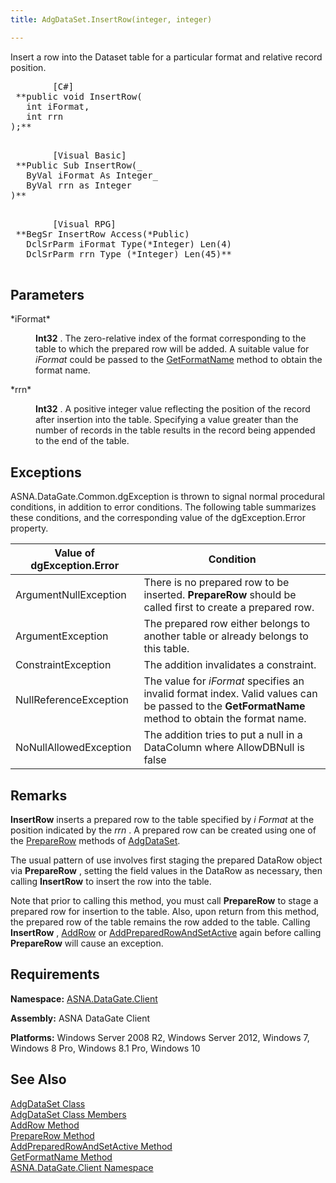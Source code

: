 ```yaml
---
title: AdgDataSet.InsertRow(integer, integer)

---
```


Insert a row into the Dataset table for a particular format and relative record position.
<pre class="prettyprint">
        <span class="lang">[C#]</span>
 **public void InsertRow(
   int iFormat,<br />   int rrn
);** 
      </pre>
<pre class="prettyprint">
        <span class="lang">[Visual Basic] </span>
 **Public Sub InsertRow(_
   ByVal iFormat As Integer_
   ByVal rrn as Integer
)** 
      </pre>
<pre class="prettyprint">
        <span class="lang">[Visual RPG]</span>
 **BegSr InsertRow Access(*Public)
   DclSrParm iFormat Type(*Integer) Len(4)
   DclSrParm rrn Type (*Integer) Len(45)** 
      </pre>

## Parameters

<dl>
        <dt>
 *iFormat* 
        </dt>
        <dd>

**Int32** . The zero-relative index of the format corresponding to the table to which the prepared row will be added. A suitable value for *iFormat* could be passed to the [GetFormatName](adg-dataset-class-get-format-name-method.html) method to obtain the format name.
</dd>
        <dt>
 *rrn* 
        </dt>
        <dd>

**Int32** . A positive integer value reflecting the position of the record after insertion into the table. Specifying a value greater than the number of records in the table results in the record being appended to the end of the table.
</dd>
</dl>

## Exceptions

ASNA.DataGate.Common.dgException is thrown to signal normal procedural conditions, in addition to error conditions. The following table summarizes these conditions, and the corresponding value of the dgException.Error property.
<br />



| Value of dgException.Error | Condition |
| ---- | ---- |
| ArgumentNullException | There is no prepared row to be inserted. **PrepareRow** should be called first to create a prepared row. |
| ArgumentException | The prepared row either belongs to another table or already belongs to this table. |
| ConstraintException | The addition invalidates a constraint. |
| NullReferenceException | The value for *iFormat* specifies an invalid format index. Valid values can be passed to the **GetFormatName** method to obtain the format name. |
| NoNullAllowedException | The addition tries to put a null in a DataColumn where AllowDBNull is false |



## Remarks

<span> **InsertRow** </span> inserts a prepared row to the table specified by *i* *Format* at the position indicated by the *rrn* . A prepared row can be created using one of the [ PrepareRow](adg-dataset-class-prepare-row-method-main.html) methods of [AdgDataSet](adg-dataset-class.html). 

The usual pattern of use involves first staging the prepared DataRow object via <span> **PrepareRow** </span>, setting the field values in the DataRow as necessary, then calling <span> **InsertRow** </span> to insert the row into the table.

<span>Note</span> that prior to calling this method, you must call <span> **PrepareRow** </span> to stage a prepared row for insertion to the table. Also, upon return from this method, the prepared row of the table remains the row added to the table. Calling **InsertRow** , [ AddRow](adg-dataset-class-add-row-methods.html) or [AddPreparedRowAndSetActive](adg-dataset-class-add-prepared-row-and-set-active-method.html) again before calling **PrepareRow** will cause an exception.
## Requirements

**Namespace:** [ASNA.DataGate.Client](datagate-client-namespace.html) 

**Assembly:** ASNA DataGate Client

**Platforms:** Windows Server 2008 R2, Windows Server 2012, Windows 7, Windows 8 Pro, Windows 8.1 Pro, Windows 10
## See Also


[AdgDataSet Class](adg-dataset-class.html)
      <br />
[AdgDataSet Class Members](adg-dataset-members.html)
      <br />
[AddRow Method](adg-dataset-class-add-row-methods.html)
      <br />
[PrepareRow Method](adg-dataset-class-prepare-row-method-main.html)
      <br />
      [AddPreparedRowAndSetActive 
					Method](adg-dataset-class-add-prepared-row-and-set-active-method.html)
      <br />
[GetFormatName Method](adg-dataset-class-get-format-name-method.html)
      <br />
[ASNA.DataGate.Client Namespace](datagate-client-namespace.html)

